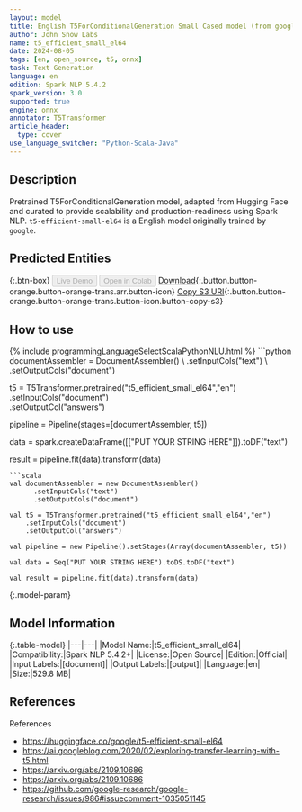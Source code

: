 ```yaml
---
layout: model
title: English T5ForConditionalGeneration Small Cased model (from google)
author: John Snow Labs
name: t5_efficient_small_el64
date: 2024-08-05
tags: [en, open_source, t5, onnx]
task: Text Generation
language: en
edition: Spark NLP 5.4.2
spark_version: 3.0
supported: true
engine: onnx
annotator: T5Transformer
article_header:
  type: cover
use_language_switcher: "Python-Scala-Java"
---
```


## Description

Pretrained T5ForConditionalGeneration model, adapted from Hugging Face and curated to provide scalability and production-readiness using Spark NLP. `t5-efficient-small-el64` is a English model originally trained by `google`.

## Predicted Entities



{:.btn-box}
<button class="button button-orange" disabled>Live Demo</button>
<button class="button button-orange" disabled>Open in Colab</button>
[Download](https://s3.amazonaws.com/auxdata.johnsnowlabs.com/public/models/t5_efficient_small_el64_en_5.4.2_3.0_1722896473914.zip){:.button.button-orange.button-orange-trans.arr.button-icon}
[Copy S3 URI](s3://auxdata.johnsnowlabs.com/public/models/t5_efficient_small_el64_en_5.4.2_3.0_1722896473914.zip){:.button.button-orange.button-orange-trans.button-icon.button-copy-s3}

## How to use



<div class="tabs-box" markdown="1">
{% include programmingLanguageSelectScalaPythonNLU.html %}
```python
documentAssembler = DocumentAssembler() \
    .setInputCols("text") \
    .setOutputCols("document")

t5 = T5Transformer.pretrained("t5_efficient_small_el64","en") \
    .setInputCols("document") \
    .setOutputCol("answers")
    
pipeline = Pipeline(stages=[documentAssembler, t5])

data = spark.createDataFrame([["PUT YOUR STRING HERE"]]).toDF("text")

result = pipeline.fit(data).transform(data)
```
```scala
val documentAssembler = new DocumentAssembler() 
      .setInputCols("text")
      .setOutputCols("document")
       
val t5 = T5Transformer.pretrained("t5_efficient_small_el64","en") 
    .setInputCols("document")
    .setOutputCol("answers")
   
val pipeline = new Pipeline().setStages(Array(documentAssembler, t5))

val data = Seq("PUT YOUR STRING HERE").toDS.toDF("text")

val result = pipeline.fit(data).transform(data)
```
</div>

{:.model-param}
## Model Information

{:.table-model}
|---|---|
|Model Name:|t5_efficient_small_el64|
|Compatibility:|Spark NLP 5.4.2+|
|License:|Open Source|
|Edition:|Official|
|Input Labels:|[document]|
|Output Labels:|[output]|
|Language:|en|
|Size:|529.8 MB|

## References

References

- https://huggingface.co/google/t5-efficient-small-el64
- https://ai.googleblog.com/2020/02/exploring-transfer-learning-with-t5.html
- https://arxiv.org/abs/2109.10686
- https://arxiv.org/abs/2109.10686
- https://github.com/google-research/google-research/issues/986#issuecomment-1035051145